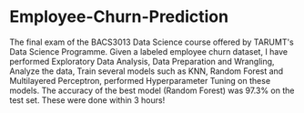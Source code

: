 # Employee-Churn-Prediction
The final exam of the BACS3013 Data Science course offered by TARUMT's Data Science Programme. Given a labeled employee churn dataset, I have performed Exploratory Data Analysis, Data Preparation and Wrangling, Analyze the data, Train several models such as KNN, Random Forest and Multilayered Perceptron, performed Hyperparameter Tuning on these models. The accuracy of the best model (Random Forest) was 97.3% on the test set. These were done within 3 hours!
